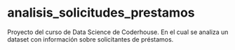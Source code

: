 # analisis_solicitudes_prestamos
Proyecto del curso de Data Science de Coderhouse. En el cual se analiza un dataset con información sobre solicitantes de préstamos.
